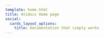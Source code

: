 ```yaml
---
template: home.html
title: Atidocs Home page
social:
  cards_layout_options:
    title: Documentation that simply works
---
```

